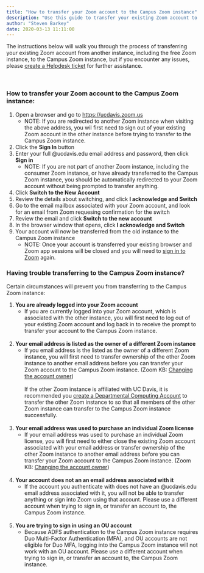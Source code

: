 ```yaml
---
title: "How to transfer your Zoom account to the Campus Zoom instance"
description: "Use this guide to transfer your existing Zoom account to the Campus Zoom instance."
author: "Steven Barkey"
date: 2020-03-13 11:11:00
---
```


<p>The instructions below will walk you through the process of transferring your existing Zoom account from another instance, including the free Zoom instance, to the Campus Zoom instance, but if you encounter any issues, please <a class="external-link" href="https://caeshelp.ucdavis.edu" target="_blank">create a Helpdesk ticket</a> for further assistance.</p>
<br />

<h3>How to transfer your Zoom account to the Campus Zoom instance:</h3>
<ol >
  <li>Open a browser and go to <a class="external-link" href="https://ucdavis.zoom.us" target="_blank">https://ucdavis.zoom.us</a>
    <ul >
      <li>NOTE: If you are redirected to another Zoom instance when visiting the above address, you wil first need to sign out of your existing Zoom account in the other instance before trying to transfer to the Campus Zoom instance.</li>
    </ul>
  </li>
  <li>Click the <b>Sign In</b> button</li>
  <li>Enter your full @ucdavis.edu email address and password, then click <b>Sign in</b>
    <ul >
      <li>NOTE: If you are not part of another Zoom instance, including the consumer Zoom instance, or have already transferred to the Campus Zoom instance, you should be automatically redirected to your Zoom account without being prompted to transfer anything.</li>
    </ul>
  </li>
  <li>Click <b>Switch to the New Account</b></li>
  <li>Review the details about switching, and click <b>I acknowledge and Switch</b></li>
  <li>Go to the email mailbox associated with your Zoom account, and look for an email from Zoom requesing confirmation for the switch</li>
  <li>Review the email and click <b>Switch to the new account</b></li>
  <li>In the browser window that opens, click <b>I acknowledge and Switch</b></li>
  <li>Your account will now be transferred from the old instance to the Campus Zoom instance
    <ul >
      <li>NOTE: Once your account is transferred your existing browser and Zoom app sessions will be closed and you will need to <a class="external-link" href="/documentation/helpdesk/how-to-sign-into-zoom" target="_blank">sign in to Zoom</a> again.</li>
    </ul>
  </li>
</ol>

<h3>Having trouble transferring to the Campus Zoom instance?</h3>
<p>Certain circumstances will prevent you from transferring to the Campus Zoom instance:</p>
<ol >
  <li><b>You are already logged into your Zoom account</b>
    <ul >
      <li>If you are currently logged into your Zoom account, which is associated with the other instance, you will first need to log out of your existing Zoom account and log back in to receive the prompt to transfer your account to the Campus Zoom instance.</li>
    </ul>
  </li>
  <br />
  <li><b>Your email address is listed as the owner of a different Zoom instance</b>
    <ul >
      <li>If you email address is the listed as the owner of a different Zoom instance, you will first need to transfer ownership of the other Zoom instance to another email address before you can transfer your Zoom account to the Campus Zoom instance. (Zoom KB: <a class="external-link" href="https://support.zoom.us/hc/en-us/articles/115005686983" target="_blank">Changing the account owner</a>)
      <br />
      <br />
      If the other Zoom instance is affiliated with UC Davis, it is recommended you <a class="external-link" href="http://kb.ucdavis.edu/?id=0637" target="_blank">create a Departmental Computing Account</a> to transfer the other Zoom instance to so that all members of the other Zoom instance can transfer to the Campus Zoom instance successfully.</li>
    </ul>
  </li>
  <br />
  <li><b>Your email address was used to purchase an individual Zoom license</b>
    <ul >
      <li>If your email address was used to purchase an individual Zoom license, you will first need to either close the existing Zoom account associated with your email address or transfer ownership of the other Zoom instance to another email address before you can transfer your Zoom account to the Campus Zoom instance. (Zoom KB: <a class="external-link" href="https://support.zoom.us/hc/en-us/articles/115005686983" target="_blank">Changing the account owner</a>)</li>
    </ul>
  </li>
  <br />
  <li><b>Your account does not an an email address associated with it</b>
    <ul >
      <li>If the account you authenticate with does not have an @ucdavis.edu email address associated with it, you will not be able to transfer anything or sign into Zoom using that account.  Please use a different account when trying to sign in, or transfer an account to, the Campus Zoom instance.</li>
    </ul>
  </li>
  <br />
  <li><b>You are trying to sign in using an OU account</b>
    <ul >
      <li>Because ADFS authentication to the Campus Zoom instance requires Duo Multi-Factor Authentication (MFA), and OU accounts are not eligible for Duo MFA, logging into the Campus Zoom instance will not work with an OU account.  Please use a different account when trying to sign in, or transfer an account to, the Campus Zoom instance.</li>
    </ul>
  </li>
</ol>
